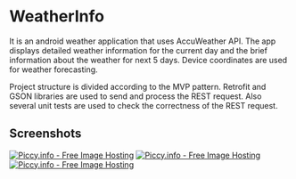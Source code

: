 # WeatherInfo
It is an android weather application that uses AccuWeather API.
The app displays detailed weather information for the current day and the brief information about the weather for next 5 days. 
Device coordinates are used for weather forecasting. 

Project structure is divided according to the MVP pattern. 
Retrofit and GSON libraries are used to send and process the REST request.
Also several unit tests are used to check the correctness of the REST request.

## Screenshots

<a href="http://piccy.info/view3/10896625/3dc6406287e027a1764711384fda37cd/" target="_blank"><img src="http://i.piccy.info/i9/7ba012f8b52d5b7b6a98801b82d23ede/1488213320/24541/1123364/Screenshot_2017_02_17_21_45_18_881_com_breezee_sergeystasyuk_weatherinfo_500.jpg" alt="Piccy.info - Free Image Hosting" border="0" /></a><a href="http://i.piccy.info/a3c/2017-02-27-16-35/i9-10896625/281x500-r" target="_blank"><img src="http://i.piccy.info/a3/2017-02-27-16-35/i9-10896625/281x500-r/i.gif" alt="" border="0" /></a>
<a href="http://piccy.info/view3/10896635/a05928b02ce25f5e930a5db145cf8443/" target="_blank"><img src="http://i.piccy.info/i9/cc7774b60a58ea038619cc3bf0044ffa/1488213503/25465/1123364/Screenshot_2017_02_17_21_45_39_588_com_breezee_sergeystasyuk_weatherinfo_500.jpg" alt="Piccy.info - Free Image Hosting" border="0" /></a><a href="http://i.piccy.info/a3c/2017-02-27-16-38/i9-10896635/281x500-r" target="_blank"><img src="http://i.piccy.info/a3/2017-02-27-16-38/i9-10896635/281x500-r/i.gif" alt="" border="0" /></a>
<a href="http://piccy.info/view3/10896639/38fd415270246e352261ead12e5977ea/" target="_blank"><img src="http://i.piccy.info/i9/b572fc64c526156899acea7ef92a471b/1488213561/20266/1123364/Screenshot_2017_02_17_21_45_53_707_com_breezee_sergeystasyuk_weatherinfo_500.jpg" alt="Piccy.info - Free Image Hosting" border="0" /></a><a href="http://i.piccy.info/a3c/2017-02-27-16-39/i9-10896639/281x500-r" target="_blank"><img src="http://i.piccy.info/a3/2017-02-27-16-39/i9-10896639/281x500-r/i.gif" alt="" border="0" /></a>
